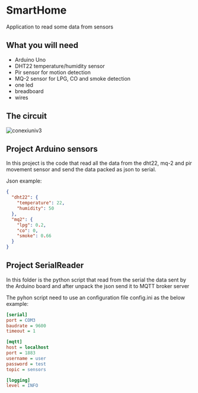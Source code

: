# SmartHome
Application to read some data from sensors 

## What you will need
* Arduino Uno
* DHT22 temperature/humidity sensor
* Pir sensor for motion detection
* MQ-2 sensor for LPG, CO and smoke detection
* one led
* breadboard 
* wires

## The circuit
![conexiuniv3](https://user-images.githubusercontent.com/7062074/225157704-22415c2b-6299-43dd-a065-b5552f2fbc1b.JPG)

## Project Arduino sensors
In this project is the code that read all the data from the dht22, mq-2 and pir movement sensor and send the data packed as json to serial.

Json example:
```json
{
  "dht22": {
    "temperature": 22,
    "humidity": 50
  },
  "mq2": {
    "lpg": 0.2,
    "co": 0,
    "smoke": 0.66
  }
}
```

## Project SerialReader
In this folder is the python script that read from the serial the data sent by the Arduino board and after unpack the json send it to MQTT broker server

The pyhon script need to use an configuration file config.ini as the below example:
```ini
[serial]
port = COM3
baudrate = 9600
timeout = 1

[mqtt]
host = localhost
port = 1883
username = user
password = test
topic = sensors

[logging]
level = INFO
```